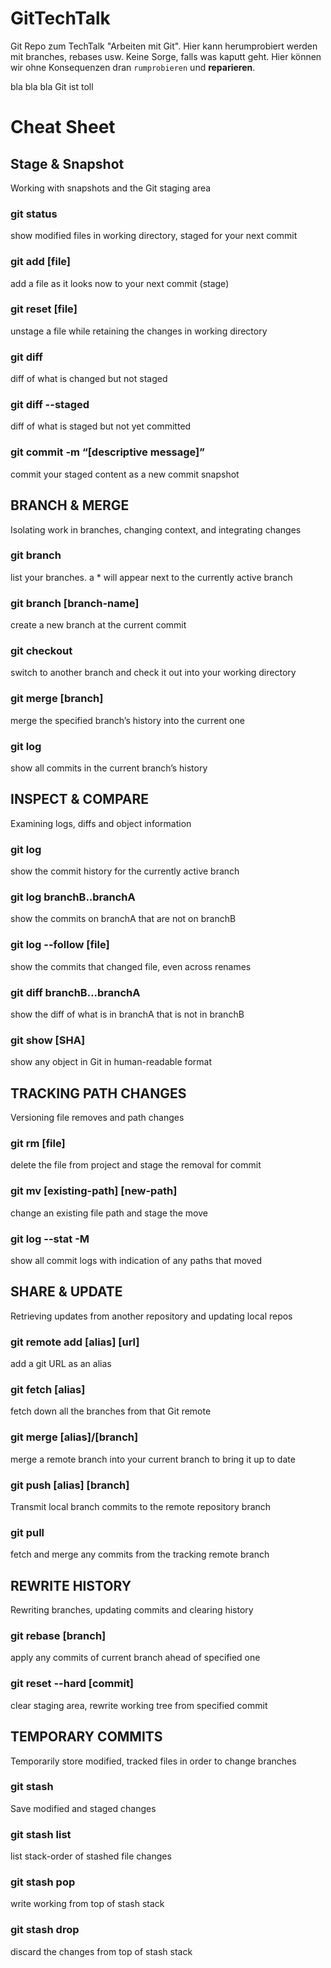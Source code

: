 # GitTechTalk
Git Repo zum TechTalk "Arbeiten mit Git". Hier kann herumprobiert werden mit branches, rebases usw.
Keine Sorge, falls was kaputt geht. Hier können wir ohne Konsequenzen dran ``rumprobieren`` und __reparieren__.

bla bla bla 
Git ist toll


# Cheat Sheet

## Stage & Snapshot
Working with snapshots and the Git staging area
### git status
show modified files in working directory, staged for your next commit
### git add [file]
add a file as it looks now to your next commit (stage)
### git reset [file]
unstage a file while retaining the changes in working directory
### git diff
diff of what is changed but not staged
### git diff --staged
diff of what is staged but not yet committed
### git commit -m “[descriptive message]”
commit your staged content as a new commit snapshot

## BRANCH & MERGE
Isolating work in branches, changing context, and integrating changes
### git branch
list your branches. a * will appear next to the currently active branch
### git branch [branch-name]
create a new branch at the current commit
### git checkout
switch to another branch and check it out into your working directory
### git merge [branch]
merge the specified branch’s history into the current one
### git log
show all commits in the current branch’s history

## INSPECT & COMPARE
Examining logs, diffs and object information
### git log
show the commit history for the currently active branch
### git log branchB..branchA
show the commits on branchA that are not on branchB
### git log --follow [file]
show the commits that changed file, even across renames
### git diff branchB...branchA
show the diff of what is in branchA that is not in branchB
### git show [SHA]
show any object in Git in human-readable format

## TRACKING PATH CHANGES
Versioning file removes and path changes
### git rm [file]
delete the file from project and stage the removal for commit
### git mv [existing-path] [new-path]
change an existing file path and stage the move
### git log --stat -M
show all commit logs with indication of any paths that moved 

## SHARE & UPDATE
Retrieving updates from another repository and updating local repos
### git remote add [alias] [url]
add a git URL as an alias
### git fetch [alias]
fetch down all the branches from that Git remote
### git merge [alias]/[branch]
merge a remote branch into your current branch to bring it up to date
### git push [alias] [branch]
Transmit local branch commits to the remote repository branch
### git pull
fetch and merge any commits from the tracking remote branch

## REWRITE HISTORY
Rewriting branches, updating commits and clearing history
### git rebase [branch]
apply any commits of current branch ahead of specified one
### git reset --hard [commit]
clear staging area, rewrite working tree from specified commit

## TEMPORARY COMMITS
Temporarily store modified, tracked files in order to change branches
### git stash
Save modified and staged changes
### git stash list
list stack-order of stashed file changes
### git stash pop
write working from top of stash stack
### git stash drop
discard the changes from top of stash stack